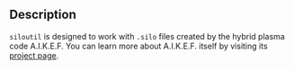 ## Description
`siloutil` is designed to work with `.silo` files created by the hybrid plasma code A.I.K.E.F. You can learn more about A.I.K.E.F. itself by visiting its [project page](https://www.tu-braunschweig.de/theophys/people/jmueller/aikef).
